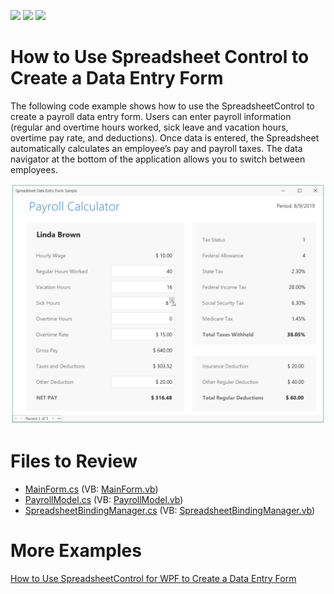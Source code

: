 <!-- default badges list -->
![](https://img.shields.io/endpoint?url=https://codecentral.devexpress.com/api/v1/VersionRange/202164429/19.1.5%2B)
[![](https://img.shields.io/badge/Open_in_DevExpress_Support_Center-FF7200?style=flat-square&logo=DevExpress&logoColor=white)](https://supportcenter.devexpress.com/ticket/details/T828546)
[![](https://img.shields.io/badge/📖_How_to_use_DevExpress_Examples-e9f6fc?style=flat-square)](https://docs.devexpress.com/GeneralInformation/403183)
<!-- default badges end -->
# How to Use Spreadsheet Control to Create a Data Entry Form

The following code example shows how to use the SpreadsheetControl to create a payroll data entry form. Users can enter payroll information (regular and overtime hours worked, sick leave and vacation hours, overtime pay rate, and deductions). Once data is entered, the Spreadsheet automatically calculates an employee’s pay and payroll taxes. The data navigator at the bottom of the application allows you to switch between employees.

![image](./media/project_image.png)

# Files to Review

* [MainForm.cs](./CS/DataEntryFormSample/MainForm.cs) (VB: [MainForm.vb](./VB/DataEntryFormSample/MainForm.vb))
* [PayrollModel.cs](./CS/DataEntryFormSample/PayrollModel.cs) (VB: [PayrollModel.vb](./VB/DataEntryFormSample/PayrollModel.vb))
* [SpreadsheetBindingManager.cs](./CS/DataEntryFormSample/SpreadsheetBindingManager.cs) (VB: [SpreadsheetBindingManager.vb](./VB/DataEntryFormSample/SpreadsheetBindingManager.vb))

# More Examples

[How to Use SpreadsheetControl for WPF to Create a Data Entry Form](https://github.com/DevExpress-Examples/how-to-use-spreadsheetcontrol-to-create-a-data-entry-form)
